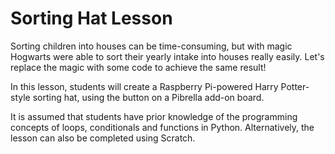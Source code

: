 # Sorting Hat Lesson

Sorting children into houses can be time-consuming, but with magic Hogwarts were able to sort their yearly intake into houses really easily. Let's replace the magic with some code to achieve the same result!

In this lesson, students will create a Raspberry Pi-powered Harry Potter-style sorting hat, using the button on a Pibrella add-on board.

It is assumed that students have prior knowledge of the programming concepts of loops, conditionals and functions in Python. Alternatively, the lesson can also be completed using Scratch.
